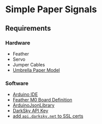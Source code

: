 # Simple Paper Signals

## Requirements

### Hardware

- Feather
- Servo
- Jumper Cables
- [Umbrella Paper Model](https://papersignals.withgoogle.com/getstarted#assemble-the-hardware)

### Software

- [Arduino IDE](https://www.arduino.cc/en/Main/Software)
- [Feather M0 Board Definition](https://learn.adafruit.com/adafruit-feather-m0-wifi-atwinc1500/setup)
- [ArduinoJsonLibrary](https://arduinojson.org)
- [DarkSky API Key](https://darksky.net/dev/register)
- [add `api.darksky.net` to SSL certs](https://learn.adafruit.com/adafruit-feather-m0-wifi-atwinc1500/updating-ssl-certificates)
